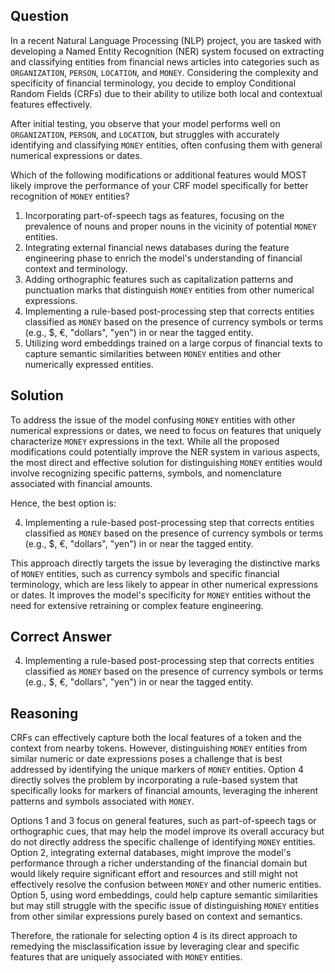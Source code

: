 ## Question
In a recent Natural Language Processing (NLP) project, you are tasked with developing a Named Entity Recognition (NER) system focused on extracting and classifying entities from financial news articles into categories such as `ORGANIZATION`, `PERSON`, `LOCATION`, and `MONEY`. Considering the complexity and specificity of financial terminology, you decide to employ Conditional Random Fields (CRFs) due to their ability to utilize both local and contextual features effectively.

After initial testing, you observe that your model performs well on `ORGANIZATION`, `PERSON`, and `LOCATION`, but struggles with accurately identifying and classifying `MONEY` entities, often confusing them with general numerical expressions or dates. 

Which of the following modifications or additional features would MOST likely improve the performance of your CRF model specifically for better recognition of `MONEY` entities?

1. Incorporating part-of-speech tags as features, focusing on the prevalence of nouns and proper nouns in the vicinity of potential `MONEY` entities.
2. Integrating external financial news databases during the feature engineering phase to enrich the model's understanding of financial context and terminology.
3. Adding orthographic features such as capitalization patterns and punctuation marks that distinguish `MONEY` entities from other numerical expressions.
4. Implementing a rule-based post-processing step that corrects entities classified as `MONEY` based on the presence of currency symbols or terms (e.g., $, €, "dollars", "yen") in or near the tagged entity.
5. Utilizing word embeddings trained on a large corpus of financial texts to capture semantic similarities between `MONEY` entities and other numerically expressed entities.

## Solution
To address the issue of the model confusing `MONEY` entities with other numerical expressions or dates, we need to focus on features that uniquely characterize `MONEY` expressions in the text. While all the proposed modifications could potentially improve the NER system in various aspects, the most direct and effective solution for distinguishing `MONEY` entities would involve recognizing specific patterns, symbols, and nomenclature associated with financial amounts.

Hence, the best option is:

4. Implementing a rule-based post-processing step that corrects entities classified as `MONEY` based on the presence of currency symbols or terms (e.g., $, €, "dollars", "yen") in or near the tagged entity.

This approach directly targets the issue by leveraging the distinctive marks of `MONEY` entities, such as currency symbols and specific financial terminology, which are less likely to appear in other numerical expressions or dates. It improves the model's specificity for `MONEY` entities without the need for extensive retraining or complex feature engineering.

## Correct Answer
4. Implementing a rule-based post-processing step that corrects entities classified as `MONEY` based on the presence of currency symbols or terms (e.g., $, €, "dollars", "yen") in or near the tagged entity.

## Reasoning
CRFs can effectively capture both the local features of a token and the context from nearby tokens. However, distinguishing `MONEY` entities from similar numeric or date expressions poses a challenge that is best addressed by identifying the unique markers of `MONEY` entities. Option 4 directly solves the problem by incorporating a rule-based system that specifically looks for markers of financial amounts, leveraging the inherent patterns and symbols associated with `MONEY`.

Options 1 and 3 focus on general features, such as part-of-speech tags or orthographic cues, that may help the model improve its overall accuracy but do not directly address the specific challenge of identifying `MONEY` entities. Option 2, integrating external databases, might improve the model's performance through a richer understanding of the financial domain but would likely require significant effort and resources and still might not effectively resolve the confusion between `MONEY` and other numeric entities. Option 5, using word embeddings, could help capture semantic similarities but may still struggle with the specific issue of distinguishing `MONEY` entities from other similar expressions purely based on context and semantics. 

Therefore, the rationale for selecting option 4 is its direct approach to remedying the misclassification issue by leveraging clear and specific features that are uniquely associated with `MONEY` entities.
